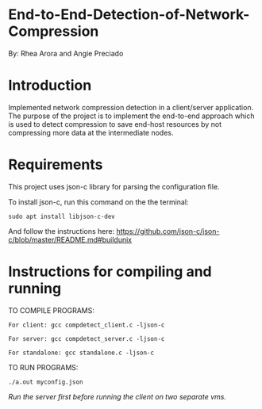 # End-to-End-Detection-of-Network-Compression
By: Rhea Arora and Angie Preciado

# Introduction

Implemented network compression detection in a client/server application. The purpose of the project is to implement the end-to-end approach which is used to detect compression to save end-host resources by not compressing more data at the intermediate nodes.

# Requirements

This project uses json-c library for parsing the configuration file.

To install json-c, run this command on the the terminal: 

    sudo apt install libjson-c-dev

And follow the instructions here: https://github.com/json-c/json-c/blob/master/README.md#buildunix

# Instructions for compiling and running

TO COMPILE PROGRAMS:

    For client: gcc compdetect_client.c -ljson-c
    
    For server: gcc compdetect_server.c -ljson-c
    
    For standalone: gcc standalone.c -ljson-c
    
TO RUN PROGRAMS: 
    
    ./a.out myconfig.json

*Run the server first before running the client on two separate vms.*
